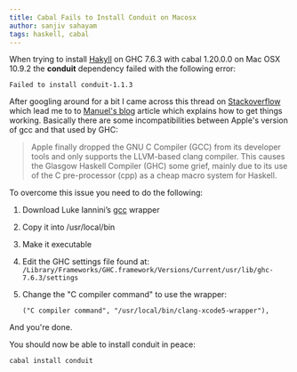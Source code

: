 ```yaml
---
title: Cabal Fails to Install Conduit on Macosx
author: sanjiv sahayam
tags: haskell, cabal
---
```


When trying to install [Hakyll](http://jaspervdj.be/hakyll) on GHC 7.6.3 with cabal 1.20.0.0 on Mac OSX 10.9.2 the __conduit__ dependency failed with the following error:

    Failed to install conduit-1.1.3

After googling around for a bit I came across this thread on [Stackoverflow](https://github.com/snoyberg/conduit/issues/147) which lead me to to [Manuel's blog](http://justtesting.org/post/64947952690/the-glasgow-haskell-compiler-ghc-on-os-x-10-9) article which explains how to get things working. Basically there are some incompatibilities between Apple's version of gcc and that used by GHC: 

> Apple finally dropped the GNU C Compiler (GCC) from its developer tools and only supports the LLVM-based clang compiler. This causes the Glasgow Haskell Compiler (GHC) some grief, mainly due to its use of the C pre-processor (cpp) as a cheap macro system for Haskell.


To overcome this issue you need to do the following:

1. Download Luke Iannini’s [gcc](http://www.cse.unsw.edu.au/~chak/haskell/clang-xcode5-wrapper) wrapper

2. Copy it into /usr/local/bin 

3. Make it executable

4. Edit the GHC settings file found at: 
    ```/Library/Frameworks/GHC.framework/Versions/Current/usr/lib/ghc-7.6.3/settings```


5. Change the "C compiler command" to use the wrapper:

    ```("C compiler command", "/usr/local/bin/clang-xcode5-wrapper"),```

And you're done.

You should now be able to install conduit in peace:

    cabal install conduit
